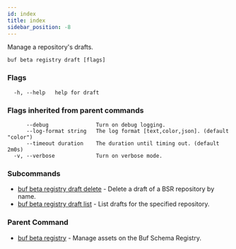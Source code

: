 ```yaml
---
id: index
title: index
sidebar_position: -8
---
```

Manage a repository's drafts.

```
buf beta registry draft [flags]
```

### Flags

```
  -h, --help   help for draft
```

### Flags inherited from parent commands

```
      --debug               Turn on debug logging.
      --log-format string   The log format [text,color,json]. (default "color")
      --timeout duration    The duration until timing out. (default 2m0s)
  -v, --verbose             Turn on verbose mode.
```

### Subcommands

* [buf beta registry draft delete](draft/delete.md)	 - Delete a draft of a BSR repository by name.
* [buf beta registry draft list](draft/list.md)	 - List drafts for the specified repository.

### Parent Command

* [buf beta registry](../registry.md)	 - Manage assets on the Buf Schema Registry.
